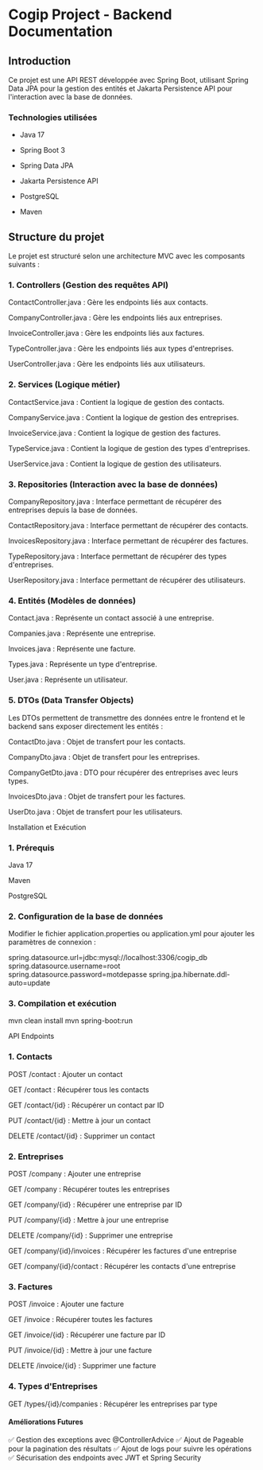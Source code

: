 # Cogip Project - Backend Documentation

## Introduction

Ce projet est une API REST développée avec Spring Boot, utilisant Spring Data JPA pour la gestion des entités et Jakarta Persistence API pour l'interaction avec la base de données.

### Technologies utilisées

- Java 17

- Spring Boot 3

- Spring Data JPA

- Jakarta Persistence API

- PostgreSQL

- Maven

## Structure du projet

Le projet est structuré selon une architecture MVC avec les composants suivants :

### 1. Controllers (Gestion des requêtes API)

ContactController.java : Gère les endpoints liés aux contacts.

CompanyController.java : Gère les endpoints liés aux entreprises.

InvoiceController.java : Gère les endpoints liés aux factures.

TypeController.java : Gère les endpoints liés aux types d'entreprises.

UserController.java : Gère les endpoints liés aux utilisateurs.

### 2. Services (Logique métier)

ContactService.java : Contient la logique de gestion des contacts.

CompanyService.java : Contient la logique de gestion des entreprises.

InvoiceService.java : Contient la logique de gestion des factures.

TypeService.java : Contient la logique de gestion des types d'entreprises.

UserService.java : Contient la logique de gestion des utilisateurs.

### 3. Repositories (Interaction avec la base de données)

CompanyRepository.java : Interface permettant de récupérer des entreprises depuis la base de données.

ContactRepository.java : Interface permettant de récupérer des contacts.

InvoicesRepository.java : Interface permettant de récupérer des factures.

TypeRepository.java : Interface permettant de récupérer des types d'entreprises.

UserRepository.java : Interface permettant de récupérer des utilisateurs.

### 4. Entités (Modèles de données)

Contact.java : Représente un contact associé à une entreprise.

Companies.java : Représente une entreprise.

Invoices.java : Représente une facture.

Types.java : Représente un type d'entreprise.

User.java : Représente un utilisateur.

### 5. DTOs (Data Transfer Objects)

Les DTOs permettent de transmettre des données entre le frontend et le backend sans exposer directement les entités :

ContactDto.java : Objet de transfert pour les contacts.

CompanyDto.java : Objet de transfert pour les entreprises.

CompanyGetDto.java : DTO pour récupérer des entreprises avec leurs types.

InvoicesDto.java : Objet de transfert pour les factures.

UserDto.java : Objet de transfert pour les utilisateurs.

Installation et Exécution

### 1. Prérequis

Java 17

Maven

PostgreSQL

### 2. Configuration de la base de données

Modifier le fichier application.properties ou application.yml pour ajouter les paramètres de connexion :

spring.datasource.url=jdbc:mysql://localhost:3306/cogip_db
spring.datasource.username=root
spring.datasource.password=motdepasse
spring.jpa.hibernate.ddl-auto=update

### 3. Compilation et exécution

mvn clean install
mvn spring-boot:run

API Endpoints

### 1. Contacts

POST /contact : Ajouter un contact

GET /contact : Récupérer tous les contacts

GET /contact/{id} : Récupérer un contact par ID

PUT /contact/{id} : Mettre à jour un contact

DELETE /contact/{id} : Supprimer un contact

### 2. Entreprises

POST /company : Ajouter une entreprise

GET /company : Récupérer toutes les entreprises

GET /company/{id} : Récupérer une entreprise par ID

PUT /company/{id} : Mettre à jour une entreprise

DELETE /company/{id} : Supprimer une entreprise

GET /company/{id}/invoices : Récupérer les factures d'une entreprise

GET /company/{id}/contact : Récupérer les contacts d'une entreprise

### 3. Factures

POST /invoice : Ajouter une facture

GET /invoice : Récupérer toutes les factures

GET /invoice/{id} : Récupérer une facture par ID

PUT /invoice/{id} : Mettre à jour une facture

DELETE /invoice/{id} : Supprimer une facture

### 4. Types d'Entreprises

GET /types/{id}/companies : Récupérer les entreprises par type


#### Améliorations Futures

✅ Gestion des exceptions avec @ControllerAdvice ✅ Ajout de Pageable pour la pagination des résultats ✅ Ajout de logs pour suivre les opérations ✅ Sécurisation des endpoints avec JWT et Spring Security